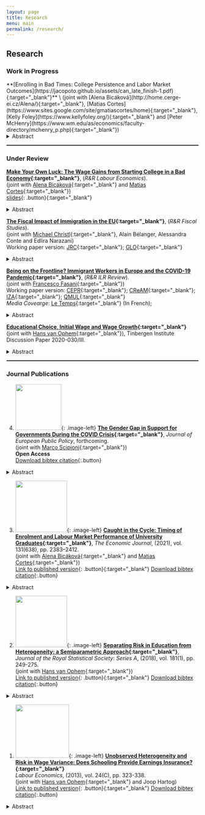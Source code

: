 ```yaml
---
layout: page
title: Research
menu: main
permalink: /research/
---
```


<style type="text/css">
    .image-left {
      display: block;
      margin-left: auto;
      margin-right: auto;
      float: right;
    }
    </style>


## Research
### Work in Progress
<p> </p>
**[Enrolling in Bad Times: College Persistence and Labor Market Outcomes](https://jacopoto.github.io/assets/can_late_finish-1.pdf){:target="_blank"}** \
(joint with [Alena Bicáková](http://home.cerge-ei.cz/Alena/){:target="_blank"}, [Matias Cortes](https://www.sites.google.com/site/gmatiascortes/home){:target="_blank"}, [Kelly Foley](https://www.kellyfoley.org/){:target="_blank"} and [Peter McHenry](https://www.wm.edu/as/economics/faculty-directory/mchenry_p.php){:target="_blank"})
<details>
  <summary>Abstract</summary>

Using administrative data covering the universe of student enrollments in public universities in Canada since 2009, we show that individuals who start an undergraduate degree when unemployment is high are less likely to graduate within five years. Compositional changes along observable student characteristics including gender, age at enrollment, and parental income do not account for this result, nor does sorting across universities or fields of study. While a simple model of negative selection into university during downturns can account for the decline in graduation rates, it would imply that post-schooling earnings should be lower among non-completers who enroll during high unemployment periods compared to those who enroll when unemployment is lower. Using a panel of administrative tax data linked to the student enrollment records, we show that higher unemployment rates at enrollment are not associated with lower annual earnings among non-completers. A model that features heterogeneity in the idiosyncratic costs of post-secondary education can rationalize this result.
</details>
<p> </p>


<hr style="border:.25px solid grey">

### Under Review
<p> </p>

**[Make Your Own Luck: The Wage Gains from Starting College in a Bad Economy](https://jacopoto.github.io/assets/make-luck_paper.pdf){:target="_blank"}**, (*R&R Labour Economics*).\
(joint with [Alena Bicáková](http://home.cerge-ei.cz/Alena/){:target="_blank"} and [Matias Cortes](https://www.sites.google.com/site/gmatiascortes/home){:target="_blank"}) \
[slides](https://jacopoto.github.io/assets/make-luck_pres.pdf){: .button}{:target="_blank"}
<details>
  <summary>Abstract</summary>

Using data for nearly 40 cohorts of American college graduates and exploiting regional variation in economic conditions, we show robust evidence of a positive relationship between the unemployment rate at the time of college enrollment and subsequent annual earnings, particularly for women. This positive relationship cannot be explained by selection into employment or by economic conditions at the time of labor market entry. Up to one quarter of the effect is accounted for by changes in field of study choices and by sorting towards more remunerative locations. The results are consistent with a behavioral change that induces individuals who experience bad economic times at the beginning of their studies to exert more effort towards obtaining higher-paying jobs.
</details>
<p> </p>

**[The Fiscal Impact of Immigration in the EU](https://jacopoto.github.io/jacopomazza.com/fiscal_impact_wp.pdf){:target="_blank"}**, (*R&R Fiscal Studies*). \
(joint with  [Michael Christl](https://sites.google.com/view/michael-christl/about-me){:target="_blank"}, Alain Bélanger, Alessandra Conte and Edlira Narazani) \
Working paper version: [JRC](https://joint-research-centre.ec.europa.eu/system/files/2021-04/jrc124744.pdf){:target="_blank"}; [GLO](https://www.econstor.eu/bitstream/10419/232517/1/GLO-DP-0814.pdf){:target="_blank"}
<details>
  <summary>Abstract</summary>

The increasing flows of immigrants in Europe over the last decade has generated a range of considerations in the policy agenda of many receiving countries. One of the main considerations for policy makers and public opinions alike is whether immigrants contribute their "fair" share to their host country tax and welfare system. This paper seeks to answer this question based on an empirical assessment of the net fiscal contributions of immigrants in the 27 EU Member States using EUROMOD, a EU-wide tax-benefit microsimulation model. In addition to the traditional view of the tax-benefit system, we add indirect taxation and in-kind benefits to the analysis of net contributions. Our findings highlight that migrants on average contributed about 250 euro per year more than natives to the welfare state in 2015. However, when we take an average age-specific life-cycle perspective, we find that natives generally show a higher net fiscal contribution than both, intra-EU and extra-EU migrants, while extra-EU migrants contribute on average less than intra-EU migrants.

</details>
<p> </p>

**[Being on the Frontline? Immigrant Workers in Europe and the COVID-19 Pandemic](https://jacopoto.github.io/jacopomazza.com/COVID_paper_migrants_Resubmission_ILRR.pdf){:target="_blank"}**, (*R&R ILR Review*). \
(joint with [Francesco Fasani](https://sites.google.com/site/fasani2010/){:target="_blank"}) \
Working paper version: [CEPR](https://cepr.org/publications/dp15590){:target="_blank"}; [CReAM](https://www.cream-migration.org/publ_uploads/CDP_01_21.pdf){:target="_blank"}; [IZA](https://www.iza.org/publications/dp/13963/being-on-the-frontline-immigrant-workers-in-europe-and-the-covid-19-pandemic){:target="_blank"}; [QMUL](https://www.qmul.ac.uk/sef/research/workingpapers/2020/items/918.html){:target="_blank"} \
*Media Covearge*: [Le Temps](https://www.letemps.ch/economie/chomage-menace-9-millions-dimmigres-europe){:target="_blank"} (In French);
<details>
  <summary>Abstract</summary>

We provide a first systematic assessment of the labor market impact of COVID-19 on immigrant workers in Europe. In the first year of the pandemic, we estimate that Extra EU migrants were twice as likely to have their job terminated relative to comparable natives, while for EU migrants this probability was 1.6 times larger. To understand the determinants of these large gaps, we focus on three job characteristics: essentiality, temporariness and teleworkability. After documenting differential migrant-native distribution along these three dimensions, we estimate that this pre-pandemic occupational sorting accounts for around 50% of the explained native-migrants gaps in the risk of employment termination; sorting into industries accounts for the other half. Further, we estimate a larger penalty for migrants from being employed in low-teleworkable occupations. Even within narrow occupation/industry cells, however, more than half of the migrant-native gap in job separation probability remains unexplained.

</details>
<p> </p>

**[Educational Choice, Initial Wage
and Wage Growth](https://jacopoto.github.io/jacopomazza.com/college_wage_growth.pdf){:target="_blank"}** \
(joint with [Hans van Ophem](https://www.uva.nl/en/profile/o/p/j.c.m.vanophem/j.c.m.van-ophem.html){:target="_blank"}), Tinbergen Institute Discussion Paper 2020-030/III.

<details>
  <summary>Abstract</summary>

We investigate the major choice of college graduates where we make choice dependent on expected initial wages and expected wage growth per major. We build a model that allows us to estimate these factors semiparametrically and that corrects for selection bias. We estimate the model on the combined NLSY79 and NLSY97 samples. We find markedly different results in expected real wage growth and expected initial wages across majors. Furthermore, the differences in these expectations appear to be relevant for major choice.

</details>
<p> </p>

<hr style="border:.25px solid grey">

### Journal Publications
<p> </p>

4) <img src="https://jacopoto.github.io/assets/img/jepp.jpg" width="120">{: .image-left} **[The Gender Gap in Support for Governments During the COVID Crisis](https://www.tandfonline.com/doi/full/10.1080/13501763.2022.2027503?src=){:target="_blank"}**, *Journal of European Public Policy*, forthcoming. \
(joint with [Marco Scipioni](https://scholar.google.com/citations?user=WuJGLH0AAAAJ&hl=en){:target="_blank"}) \
**Open Access** \
[Download bibtex citation](https://jacopoto.github.io/assets/bibtex_cite/bcm_ej.bib){:.button}
<details>
  <summary>Abstract</summary>

Using data covering most European Union Member States, we study how the support for national governments has unravelled in the first months of the COVID pandemic. Motivated by the growing evidence on the uneven economic impact of this crisis across genders, we study if such unequal economic burden is related to differences in support for public authorities between men and women. While the support for national governments has overall faded in the period considered, the decline has been more pronounced for women, and working women in particular. We find indication that the decline in support signals a shift in concerns among Europeans, and women in particular, from the health emergency to the economic consequences of the pandemic. We impute up to a third of the widening gender gap in support for government to the shift of emphasis from the health to the economic dimension of the crisis.
</details>
<p> </p>


3) <img src="https://jacopoto.github.io/assets/img/ej.jpeg" width="135">{: .image-left} **[Caught in the Cycle: Timing of Enrolment and Labour Market Performance of University Graduates](https://jacopoto.github.io/jacopomazza.com/cycle_college_uk.pdf){:target="_blank"}**, *The Economic Journal*, (2021), vol. 131(638), pp. 2383–2412. \
(joint with [Alena Bicáková](http://home.cerge-ei.cz/Alena/){:target="_blank"} and [Matias Cortes](https://www.sites.google.com/site/gmatiascortes/home){:target="_blank"}) \
[Link to published version](https://academic.oup.com/ej/advance-article-abstract/doi/10.1093/ej/ueab003/6095717?redirectedFrom=fulltext){: .button}{:target="_blank"} [Download bibtex citation](https://jacopoto.github.io/assets/bibtex_cite/bcm_ej.bib){:.button}
<details>
  <summary>Abstract</summary>

We show that cohorts of male graduates who start college during worse economic times earn higher average wages than those who start during better times. This is not explained by differences in selection into employment, economic conditions at graduation, or field of study choices. Graduates who enrol in bad times are not more positively selected based on their high-school outcomes, but they achieve higher college grades and earn higher wages conditional on their grades. Patterns for female graduates are similar, though less robust. Our results suggest that individuals who enrol during downturns exert more effort during their studies.
</details>
<p> </p>

2) <img src="https://jacopoto.github.io/assets/img/rssa.jpg" width="135">{: .image-left} **[Separating Risk in Education from Heterogeneity: a Semiparametric Approach](https://jacopoto.github.io/jacopomazza.com/edu_risk_semipar.pdf){:target="_blank"}**, *Journal of the Royal Statistical Society: Series A*, (2018), vol. 181(1), pp. 249-275. \
(joint with [Hans van Ophem](https://www.uva.nl/en/profile/o/p/j.c.m.vanophem/j.c.m.van-ophem.html){:target="_blank"}) \
[Link to published version](https://rss.onlinelibrary.wiley.com/doi/abs/10.1111/rssa.12253){: .button}{:target="_blank"} [Download bibtex citation](https://jacopoto.github.io/assets/bibtex_cite/bcm_ej.bib){:.button}
<details>
  <summary>Abstract</summary>

Returns to education are variable both within and between educational group. If uncertain payoffs are a concern to individuals when selecting an education, wage variance is relevant. The variation is a combination of unobserved heterogeneity and pure uncertainty or risk. The first element is known to the individual, but unknown to the researcher, the second is unknown to both. As a result, the variance of wages observed in the data will overestimate
the real magnitude of educational uncertainty and the impact that risk has on educational decisions. In this paper we apply a semiparametric estimation technique to tackle the selectivity issues. This method does not rely on distributional assumptions of the errors in the schooling choice and wage equations. Our results suggest that risk is decreasing in schooling. Private information accounts for a share varying between 0% and 13% of total wage variance observed depending on the educational level. Finally, we conclude that the estimation results are very sensitive to the functional relation imposed on the error structure.
</details>
<p> </p>

1) <img src="https://jacopoto.github.io/assets/img/le.jpg" width="140">{: .image-left} **[Unobserved Heterogeneity and Risk in Wage Variance: Does Schooling Provide Earnings Insurance?](https://jacopoto.github.io/jacopomazza.com/edu_risk.pdf){:target="_blank"}** \
*Labour Economics*, (2013), vol. 24(C), pp. 323-338. \
(joint with [Hans van Ophem](https://www.uva.nl/en/profile/o/p/j.c.m.vanophem/j.c.m.van-ophem.html){:target="_blank"} and Joop Hartog) \
[Link to published version](https://www.sciencedirect.com/science/article/abs/pii/S0927537113001061){: .button}{:target="_blank"} [Download bibtex citation](https://jacopoto.github.io/assets/bibtex_cite/bcm_ej.bib){:.button}
<details>
  <summary>Abstract</summary>

We apply a recently proposed method to disentangle unobserved heterogeneity from risk in returns to education to data for the USA, the UK and Germany. We find that in residual wage variation, uncertainty by far dominates unobserved heterogeneity. The relation between uncertainty and level of education is not monotonic and differs among countries.
</details>
<p> </p>
